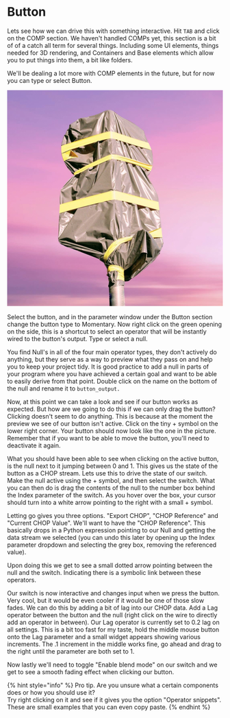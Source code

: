 # Button

Lets see how we can drive this with something interactive. Hit `TAB` and click on the COMP section. We haven't handled COMPs yet, this section is a bit of of a catch all term for several things. Including some UI elements, things needed for 3D rendering, and Containers and Base elements which allow you to put things into them, a bit like folders.

We'll be dealing a lot more with COMP elements in the future, but for now you can type or select Button.

![](../../.gitbook/assets/image%20%2829%29.png)

Select the button, and in the parameter window under the Button section change the button type to Momentary. Now right click on the green opening on the side, this is a shortcut to select an operator that will be instantly wired to the button's output. Type or select a null.

You find Null's in all of the four main operator types, they don't actively do anything, but they serve as a way to preview what they pass on and help you to keep your project tidy. It is good practice to add a null in parts of your program where you have achieved a certain goal and want to be able to easily derive from that point. Double click on the name on the bottom of the null and rename it to `button_output.` 

Now, at this point we can take a look and see if our button works as expected. But how are we going to do this if we can only drag the button? Clicking doesn't seem to do anything. This is because at the moment the preview we see of our button isn't active. Click on the tiny + symbol on the lower right corner. Your button should now look like the one in the picture. Remember that if you want to be able to move the button, you'll need to deactivate it again.

What you should have been able to see when clicking on the active button, is the null next to it jumping between 0 and 1. This gives us the state of the button as a CHOP stream. Lets use this to drive the state of our switch. Make the null active using the + symbol, and then select the switch. What you can then do is drag the contents of the null to the number box behind the Index parameter of the switch. As you hover over the box, your cursor should turn into a white arrow pointing to the right with a small + symbol.

Letting go gives you three options. "Export CHOP", "CHOP Reference" and "Current CHOP Value". We'll want to have the "CHOP Reference". This basically drops in a Python expression pointing to our Null and getting the data stream we selected \(you can undo this later by opening up the Index parameter dropdown and selecting the grey box, removing the referenced value\).

Upon doing this we get to see a small dotted arrow pointing between the null and the switch. Indicating there is a symbolic link between these operators.

Our switch is now interactive and changes input when we press the button. Very cool, but it would be even cooler if it would be one of those slow fades. We can do this by adding  a bit of lag into our CHOP data. Add a Lag operator between the button and the null \(right click on the wire to directly add an operator in between\).  Our Lag operator is currently set to 0.2 lag on all settings. This is a bit too fast for my taste, hold the middle mouse button onto the Lag parameter and a small widget appears showing various increments. The .1 increment in the middle works fine, go ahead and drag to the right until the parameter are both set to 1.

Now lastly we'll need to toggle "Enable blend mode" on our switch and we get to see a smooth fading effect when clicking our button.

{% hint style="info" %}
Pro tip. Are you unsure what a certain components does or how you should use it?   
Try right clicking on it and see if it gives you the option "Operator snippets". These are small examples that you can even copy paste.
{% endhint %}

